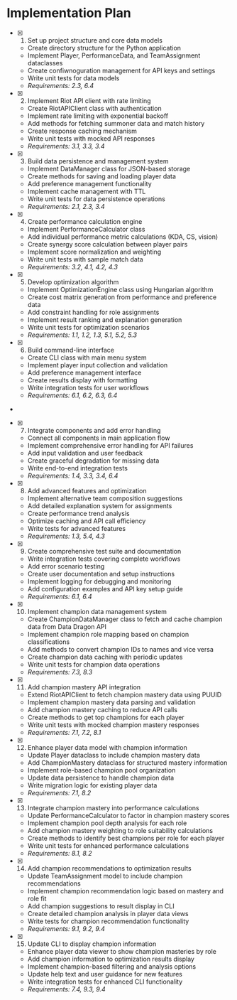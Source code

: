# Implementation Plan

- [x] 1. Set up project structure and core data models





  - Create directory structure for the Python application
  - Implement Player, PerformanceData, and TeamAssignment dataclasses
  - Create confiwnoguration management for API keys and settings
  - Write unit tests for data models
  - _Requirements: 2.3, 6.4_

- [x] 2. Implement Riot API client with rate limiting





  - Create RiotAPIClient class with authentication
  - Implement rate limiting with exponential backoff
  - Add methods for fetching summoner data and match history
  - Create response caching mechanism
  - Write unit tests with mocked API responses
  - _Requirements: 3.1, 3.3, 3.4_

- [x] 3. Build data persistence and management system





  - Implement DataManager class for JSON-based storage
  - Create methods for saving and loading player data
  - Add preference management functionality
  - Implement cache management with TTL
  - Write unit tests for data persistence operations
  - _Requirements: 2.1, 2.3, 3.4_

- [x] 4. Create performance calculation engine




  - Implement PerformanceCalculator class
  - Add individual performance metric calculations (KDA, CS, vision)
  - Create synergy score calculation between player pairs
  - Implement score normalization and weighting
  - Write unit tests with sample match data
  - _Requirements: 3.2, 4.1, 4.2, 4.3_

- [x] 5. Develop optimization algorithm





  - Implement OptimizationEngine class using Hungarian algorithm
  - Create cost matrix generation from performance and preference data
  - Add constraint handling for role assignments
  - Implement result ranking and explanation generation
  - Write unit tests for optimization scenarios
  - _Requirements: 1.1, 1.2, 1.3, 5.1, 5.2, 5.3_

- [x] 6. Build command-line interface





  - Create CLI class with main menu system
  - Implement player input collection and validation
  - Add preference management interface
  - Create results display with formatting
  - Write integration tests for user workflows
  - _Requirements: 6.1, 6.2, 6.3, 6.4_
-

- [x] 7. Integrate components and add error handling










  - Connect all components in main application flow
  - Implement comprehensive error handling for API failures
  - Add input validation and user feedback
  - Create graceful degradation for missing data
  - Write end-to-end integration tests
  - _Requirements: 1.4, 3.3, 3.4, 6.4_

- [x] 8. Add advanced features and optimization





  - Implement alternative team composition suggestions
  - Add detailed explanation system for assignments
  - Create performance trend analysis
  - Optimize caching and API call efficiency
  - Write tests for advanced features
  - _Requirements: 1.3, 5.4, 4.3_

- [x] 9. Create comprehensive test suite and documentation





  - Write integration tests covering complete workflows
  - Add error scenario testing
  - Create user documentation and setup instructions
  - Implement logging for debugging and monitoring
  - Add configuration examples and API key setup guide
  - _Requirements: 6.1, 6.4_

- [x] 10. Implement champion data management system


  - Create ChampionDataManager class to fetch and cache champion data from Data Dragon API
  - Implement champion role mapping based on champion classifications
  - Add methods to convert champion IDs to names and vice versa
  - Create champion data caching with periodic updates
  - Write unit tests for champion data operations
  - _Requirements: 7.3, 8.3_

- [x] 11. Add champion mastery API integration


  - Extend RiotAPIClient to fetch champion mastery data using PUUID
  - Implement champion mastery data parsing and validation
  - Add champion mastery caching to reduce API calls
  - Create methods to get top champions for each player
  - Write unit tests with mocked champion mastery responses
  - _Requirements: 7.1, 7.2, 8.1_

- [x] 12. Enhance player data model with champion information

  - Update Player dataclass to include champion mastery data
  - Add ChampionMastery dataclass for structured mastery information
  - Implement role-based champion pool organization
  - Update data persistence to handle champion data
  - Write migration logic for existing player data
  - _Requirements: 7.1, 8.2_

- [x] 13. Integrate champion mastery into performance calculations



  - Update PerformanceCalculator to factor in champion mastery scores
  - Implement champion pool depth analysis for each role
  - Add champion mastery weighting to role suitability calculations
  - Create methods to identify best champions per role for each player
  - Write unit tests for enhanced performance calculations
  - _Requirements: 8.1, 8.2_

- [x] 14. Add champion recommendations to optimization results





  - Update TeamAssignment model to include champion recommendations
  - Implement champion recommendation logic based on mastery and role fit
  - Add champion suggestions to result display in CLI
  - Create detailed champion analysis in player data views
  - Write tests for champion recommendation functionality
  - _Requirements: 9.1, 9.2, 9.4_

- [x] 15. Update CLI to display champion information








  - Enhance player data viewer to show champion masteries by role
  - Add champion information to optimization results display
  - Implement champion-based filtering and analysis options
  - Update help text and user guidance for new features
  - Write integration tests for enhanced CLI functionality
  - _Requirements: 7.4, 9.3, 9.4_